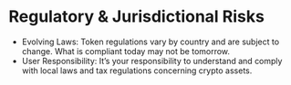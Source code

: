 # Regulatory & Jurisdictional Risks

* Evolving Laws: Token regulations vary by country and are subject to change. What is compliant today may not be tomorrow. &#x20;
* User Responsibility: It’s your responsibility to understand and comply with local laws and tax regulations concerning crypto assets.
